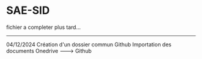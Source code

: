 # SAE-SID
fichier a completer plus tard...



----------------
04/12/2024
Création d'un dossier commun Github
Importation des documents Onedrive ---> Github
